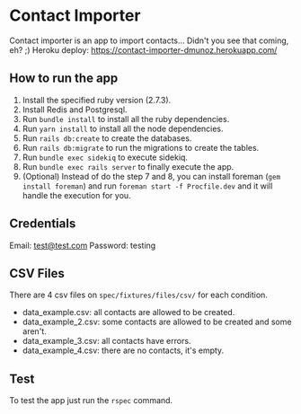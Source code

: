# Contact Importer
Contact importer is an app to import contacts... Didn't you see that coming, eh? ;)
Heroku deploy: https://contact-importer-dmunoz.herokuapp.com/

## How to run the app

 1. Install the specified ruby version (2.7.3).
 2. Install Redis and Postgresql.
 3. Run `bundle install` to install all the ruby dependencies.
 4. Run `yarn install` to install all the node dependencies.
 5. Run `rails db:create` to create the databases.
 6. Run `rails db:migrate` to run the migrations to create the tables.
 7. Run `bundle exec sidekiq` to execute sidekiq.
 8. Run `bundle exec rails server` to finally execute the app.
 9. (Optional) Instead of do the step 7 and 8, you can install foreman (`gem install foreman`) and run `foreman start -f Procfile.dev` and it will handle the execution for you.

## Credentials
Email: test@test.com
Password: testing

## CSV Files
There are 4 csv files on `spec/fixtures/files/csv/` for each condition.

 - data_example.csv: all contacts are allowed to be created.
 - data_example_2.csv: some contacts are allowed to be created and some aren't.
 - data_example_3.csv: all contacts have errors.
 - data_example_4.csv: there are no contacts, it's empty.

## Test

To test the app just run the `rspec` command.
